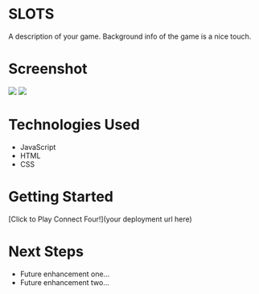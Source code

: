 # SLOTS
A description of your game. Background info of the game is a nice touch.

# Screenshot

<img src="url to your image on imgur">
<img src="url to your image on imgur">

# Technologies Used

- JavaScript
- HTML
- CSS

# Getting Started

[Click to Play Connect Four!](your deployment url here)

# Next Steps

- Future enhancement one...
- Future enhancement two... 